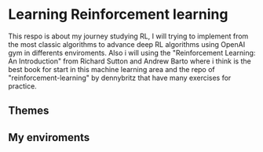 # Learning Reinforcement learning

This respo is about my journey studying RL, I will trying to implement from the most classic algorithms to advance deep RL algorithms using OpenAI gym in differents enviroments. Also i will using the "Reinforcement Learning: An Introduction" from Richard Sutton and Andrew Barto where i think is the best book for start in this machine learning area and the repo of "reinforcement-learning"  by dennybritz that have many exercises for practice. 

## Themes



## My enviroments